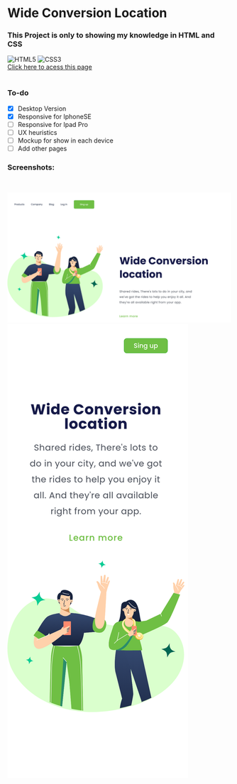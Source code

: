 # Wide Conversion Location

### This Project is only to showing my knowledge in HTML and CSS<br>
![HTML5](https://img.shields.io/badge/html5-%23E34F26.svg?style=for-the-badge&logo=html5&logoColor=white) ![CSS3](https://img.shields.io/badge/css3-%231572B6.svg?style=for-the-badge&logo=css3&logoColor=white)<br>
[Click here to acess this page](https://autstories.github.io/Wide-Conversion-Location/)<br><br>
### To-do
- [x] Desktop Version
- [x] Responsive for IphoneSE
- [ ] Responsive for Ipad Pro
- [ ] UX heuristics
- [ ] Mockup for show in each device
- [ ] Add other pages<br>
### Screenshots: 
<br>

![Desktop Screenshot](/assets/desktop%20(1366%20x%20768).png)
![IphoneSE Screenshot](/assets/mobileIphoneSE.png)
